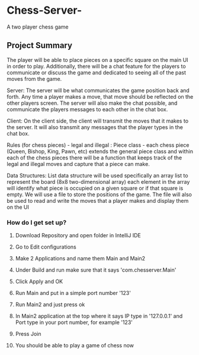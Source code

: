 # Chess-Server-
A two player chess game

## Project Summary

The player will be able to place pieces on a specific square on the main UI in order to play. 
Additionally, there will be a chat feature for the players to communicate or discuss the game and dedicated to seeing all of the past moves from the game. 

Server:
	The server will be what communicates the game position back and forth. Any time a player makes a move, that move should be reflected on the other players screen. The server will also make the chat possible, and communicate the players messages to each other in the chat box. 

Client:
	On the client side, the client will transmit the moves that it makes to the server. It will also transmit any messages that the player types in the chat box.


Rules (for chess pieces) - legal and illegal : 
      Piece class - each chess piece (Queen, Bishop, King, Pawn, etc) extends the general piece class and within each of the chess pieces there will be a function that keeps track of the legal and illegal moves and capture that a piece can make. 

Data Structures:
	List data structure will be used specifically an array list to represent the board (8x8 two-dimensional array) each element in the array will identify what piece is occupied on a given square or if that square is empty. 
We will use a file to store the positions of the game. The file will also be used to read and write the moves that a player makes and display them on the UI 



### How do I get set up? ###

1. Download Repository and open folder in IntelliJ IDE 

2. Go to Edit configurations 

3. Make 2 Applications and name them Main and Main2

4. Under Build and run make sure that it says 'com.chesserver.Main' 

5. Click Apply and OK 

6. Run Main and put in a simple port number '123'

7. Run Main2 and just press ok 

8. In Main2 application at the top where it says IP type in '127.0.0.1' and Port type in your port number, for example '123'

9. Press Join 

10. You should be able to play a game of chess now 

